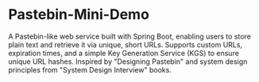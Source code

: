 # Pastebin-Mini-Demo
A Pastebin-like web service built with Spring Boot, enabling users to store plain text and retrieve it via unique, short URLs. Supports custom URLs, expiration times, and a simple Key Generation Service (KGS) to ensure unique URL hashes. Inspired by "Designing Pastebin" and system design principles from "System Design Interview" books.
